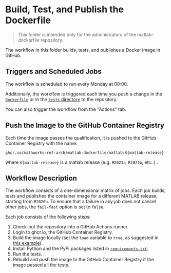 # Build, Test, and Publish the Dockerfile

> This folder is intended only for the administrators of the matlab-dockerfile repository. 

The workflow in this folder builds, tests, and publishes a Docker image in GitHub.

## Triggers and Scheduled Jobs

The workflow is scheduled to run every Monday at 00:00.

Additionally, the workflow is triggered each time you push a change in the [`Dockerfile`](../../Dockerfile) or in the [`tests` directory](../../tests) to the repository.

You can also trigger the workflow from the "Actions" tab.

## Push the Image to the GitHub Container Registry

Each time the image passes the qualification, it is pushed to the GitHub Container Registry with the name:

`ghcr.io/mathworks-ref-arch/matlab-dockerfile/matlab:${matlab-release}`

where `${matlab-release}` is a matlab release (e.g. `R2021a`, `R2021b`, etc..) .

## Workflow Description

The workflow consists of a one-dimensional matrix of jobs. Each job builds, tests and publishes the container image for a different MATLAB release, starting from `R2020b`. To ensure that a failure in any job does not cancel other jobs, the `fail-fast` option is set to `false`.

Each job consists of the following steps:

1. Check-out the repository into a GitHub Actions runner.
2. Login to ghcr.io, the GitHub Container Registry.
3. Build the image locally (set the `load` variable to `true`, as suggested in [this example](https://github.com/docker/build-push-action/blob/master/docs/advanced/test-before-push.md)).
4. Install Python and the PyPi packages listed in [`requirements.txt`](../../tests/requirements.txt).
5. Run the tests.
6. Rebuild and push the image to the GitHub Container Registry if the image passed all the tests.
